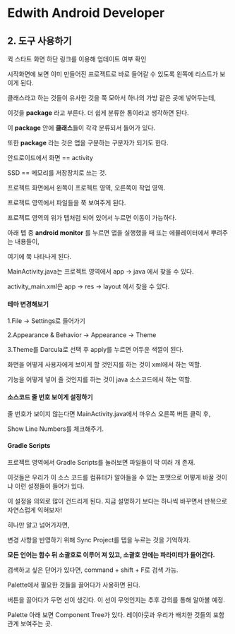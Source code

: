 # Edwith Android Developer 

## 2. 도구 사용하기

퀵 스타트 화면 하단 링크를 이용해 업데이트 여부 확인

시작화면에 보면 이미 만들어진 프로젝트로 바로 들어갈 수 있도록 왼쪽에 리스트가 보이게 된다.

클래스라고 하는 것들이 유사한 것을 쭉 모아서 하나의 가방 같은 곳에 넣어두는데,

이것을 **package** 라고 부른다. 더 쉽게 분류한 통이라고 생각하면 된다.

이 **package** 안에 **클래스**들이 각각 분류되서 들어가 있다.

또한 **package** 라는 것은 앱을 구분하는 구분자가 되기도 한다.

안드로이드에서 화면 == activity

SSD == 메모리를 저장장치로 쓰는 것.

프로젝트 화면에서 왼쪽이 프로젝트 영역, 오른쪽이 작업 영역.

프로젝트 영역에서 파일들을 쭉 보여주게 된다.

프로젝트 영역의 위가 텝처럼 되어 있어서 누르면 이동이 가능하다.

아래 텝 중 **android monitor** 를 누르면 앱을 실행했을 때 또는 에뮬레이터에서 뿌려주는 내용들이,

여기에 쭉 나타나게 된다.

MainActivity.java는 프로젝트 영역에서 app -> java 에서 찾을 수 있다.

activity_main.xml은 app -> res -> layout 에서 찾을 수 있다.

#### 테마 변경해보기

1.File -> Settings로 들어가기

2.Appearance & Behavior -> Appearance -> Theme

3.Theme를 Darcula로 선택 후 apply를 누르면 어두운 색깔이 된다.

화면을 어떻게 사용자에게 보이게 할 것인지를 하는 것이 xml에서 하는 역할.

기능을 어떻게 넣어 줄 것인지를 하는 것이 java 소스코드에서 하는 역할.

#### 소스코드 줄 번호 보이게 설정하기

줄 번호가 보이지 않는다면 MainActivity.java에서 마우스 오른쪽 버튼 클릭 후,

Show Line Numbers를 체크해주기.

#### Gradle Scripts

프로젝트 영역에서 Gradle Scripts를 눌러보면 파일들이 막 여러 개 존재.

이것들은 우리가 이 소스 코드를 컴퓨터가 알아들을 수 있는 포맷으로 어떻게 바꿀 것이냐 이런 설정들이 들어가 있다.

이 설정을 의외로 많이 건드리게 된다. 지금 설명하기 보다는 하나씩 바꾸면서 반복으로 자연스럽게 익혀보자!

히나만 알고 넘어가자면,

변경 사항을 반영하기 위해 Sync Project를 텝을 누르는 것을 기억하자.

**모든 언어는 함수 뒤 소괄호로 이루어 져 있고, 소괄호 안에는 파라미터가 들어간다.**

검색하고 싶은 단어가 있다면, command + shift + F로 검색 가능.

Palette에서 필요한 것들을 끌어다가 사용하면 된다.

버튼을 끌어다가 두면 선이 생긴다. 이 선이 무엇인지는 추후 강의를 통해 알아볼 예정.

Palette 아래 보면 Component Tree가 있다. 레이아웃과 우리가 배치한 것들의 포함관계 보여주는 곳.

























